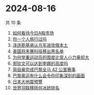 # 2024-08-16

共 10 条

<!-- BEGIN -->
<!-- 最后更新时间 Fri Aug 16 2024 10:02:10 GMT+0800 (China Standard Time) -->

1. [如何看待今日A股市场](https://www.zhihu.com/search?q=%E5%A6%82%E4%BD%95%E7%9C%8B%E5%BE%85%E4%BB%8A%E6%97%A5A%E8%82%A1%E5%B8%82%E5%9C%BA)
1. [你一个人旅行过吗](https://www.zhihu.com/search?q=%E4%BD%A0%E4%B8%80%E4%B8%AA%E4%BA%BA%E6%97%85%E8%A1%8C%E8%BF%87%E5%90%97)
1. [泽连斯基承认乌军进攻俄本土](https://www.zhihu.com/search?q=%E6%B3%BD%E8%BF%9E%E6%96%AF%E5%9F%BA%E6%89%BF%E8%AE%A4%E4%B9%8C%E5%86%9B%E8%BF%9B%E6%94%BB%E4%BF%84%E6%9C%AC%E5%9C%9F)
1. [美国将禾赛科技移出黑名单](https://www.zhihu.com/search?q=%E7%BE%8E%E5%9B%BD%E5%B0%86%E7%A6%BE%E8%B5%9B%E7%A7%91%E6%8A%80%E7%A7%BB%E5%87%BA%E9%BB%91%E5%90%8D%E5%8D%95)
1. [为何举重运动员的围度比常人小力量却大](https://www.zhihu.com/search?q=%E4%B8%BA%E4%BD%95%E4%B8%BE%E9%87%8D%E8%BF%90%E5%8A%A8%E5%91%98%E7%9A%84%E5%9B%B4%E5%BA%A6%E6%AF%94%E5%B8%B8%E4%BA%BA%E5%B0%8F%E5%8A%9B%E9%87%8F%E5%8D%B4%E5%A4%A7)
1. [郑钦文可以达到李娜的高度吗](https://www.zhihu.com/search?q=%E9%83%91%E9%92%A6%E6%96%87%E5%8F%AF%E4%BB%A5%E8%BE%BE%E5%88%B0%E6%9D%8E%E5%A8%9C%E7%9A%84%E9%AB%98%E5%BA%A6%E5%90%97)
1. [简自豪完成巴黎全马 42 公里赛事](https://www.zhihu.com/search?q=%E7%AE%80%E8%87%AA%E8%B1%AA%E5%AE%8C%E6%88%90%E5%B7%B4%E9%BB%8E%E5%85%A8%E9%A9%AC%2042%20%E5%85%AC%E9%87%8C%E8%B5%9B%E4%BA%8B)
1. [巴黎奥运有什么会令你印象深刻的画面](https://www.zhihu.com/search?q=%E5%B7%B4%E9%BB%8E%E5%A5%A5%E8%BF%90%E6%9C%89%E4%BB%80%E4%B9%88%E4%BC%9A%E4%BB%A4%E4%BD%A0%E5%8D%B0%E8%B1%A1%E6%B7%B1%E5%88%BB%E7%9A%84%E7%94%BB%E9%9D%A2)
1. [日本大地震预警](https://www.zhihu.com/search?q=%E6%97%A5%E6%9C%AC%E5%A4%A7%E5%9C%B0%E9%9C%87%E9%A2%84%E8%AD%A6)
1. [世界羽联移除何冰娇排名](https://www.zhihu.com/search?q=%E4%B8%96%E7%95%8C%E7%BE%BD%E8%81%94%E7%A7%BB%E9%99%A4%E4%BD%95%E5%86%B0%E5%A8%87%E6%8E%92%E5%90%8D)

<!-- END -->
